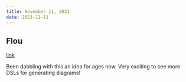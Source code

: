 ```yaml
---
title: November 11, 2021
date: 2021-11-11
---
```


## Flou

[link](https://github.com/Asha20/flou)

Been dabbling with this an idea for ages now. Very exciting to see more DSLs for generating diagrams!